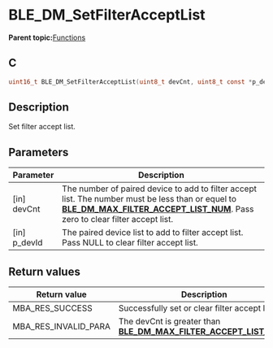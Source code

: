 # BLE\_DM\_SetFilterAcceptList

**Parent topic:**[Functions](GUID-6AC7354D-DE77-48C5-8724-3DCC98A65C57.md)

## C

```c
uint16_t BLE_DM_SetFilterAcceptList(uint8_t devCnt, uint8_t const *p_devId);
```

## Description

Set filter accept list.

## Parameters

|Parameter|Description|
|---------|-----------|
|\[in\] devCnt|The number of paired device to add to filter accept list. The number must be less than or equel to **[BLE\_DM\_MAX\_FILTER\_ACCEPT\_LIST\_NUM](GUID-9F845AE9-F918-4003-B311-E85F343C77CF.md)**. Pass zero to clear filter accept list.|
|\[in\] p\_devId|The paired device list to add to filter accept list. Pass NULL to clear filter accept list.|

## Return values

|Return value|Description|
|------------|-----------|
|MBA\_RES\_SUCCESS|Successfully set or clear filter accept list.|
|MBA\_RES\_INVALID\_PARA|The devCnt is greater than **[BLE\_DM\_MAX\_FILTER\_ACCEPT\_LIST\_NUM](GUID-9F845AE9-F918-4003-B311-E85F343C77CF.md)**.|


